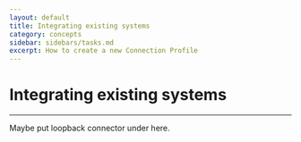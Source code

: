 ```yaml
---
layout: default
title: Integrating existing systems
category: concepts
sidebar: sidebars/tasks.md
excerpt: How to create a new Connection Profile
---
```


# Integrating existing systems

---

Maybe put loopback connector under here.
